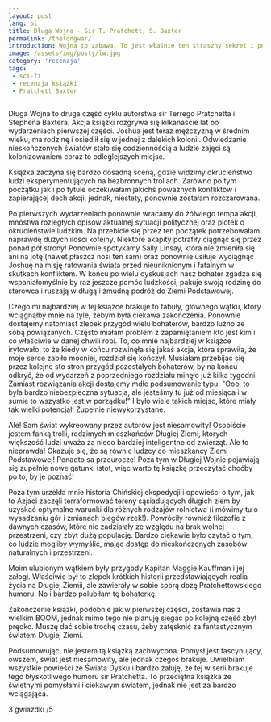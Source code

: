 ```yaml
---
layout: post
lang: pl
title: Długa Wojna - Sir T. Pratchett, S. Baxter
permalink: /thelongwar/
introduction: Wojna to zabawa. To jest właśnie ten straszny sekret i powód, dla którego zajmujemy się nią od epoki brązu, albo i wcześniej.
image: /assets/img/posty/lw.jpg
category: 'recenzja'
tags:
 - sci-fi
 - recenzja książki
 - Pratchett Baxter
---
```

Długa Wojna to druga część cyklu autorstwa sir Terrego Pratchetta i Stephena Baxtera. Akcja książki rozgrywa się kilkanaście lat po wydarzeniach pierwszej części. Joshua jest teraz mężczyzną w średnim wieku, ma rodzinę i osiedlił się w jednej z dalekich kolonii. Odwiedzanie nieskończonych światów stało się codziennością a ludzie zajęci są kolonizowaniem coraz to odleglejszych miejsc.

Książka zaczyna się bardzo dosadną sceną, gdzie widzimy okrucieństwo ludzi eksperymentujących na bezbronnych trollach. Zarówno po tym początku jak i po tytule oczekiwałam jakichś poważnych konfliktów i zapierającej dech akcji, jednak, niestety, ponownie zostałam rozczarowana.

Po pierwszych wydarzeniach ponownie wracamy do żółwiego tempa akcji, mnóstwa rozległych opisów aktualnej sytuacji politycznej oraz plotek o okrucieństwie ludzkim. Na przebicie się przez ten początek potrzebowałam naprawdę dużych ilości kofeiny. Niektóre akapity potrafiły ciągnąć się przez ponad pół strony! Ponownie spotykamy Sally Linsay, która nie zmieniła się ani na jotę (nawet płaszcz nosi ten sam) oraz ponownie usiłuje wyciągnąć Joshuę na misję ratowania świata przed nieuniknionym i fatalnym w skutkach konfliktem. W końcu po wielu dyskusjach nasz bohater zgadza się wspaniałomyślnie by raz jeszcze pomóc ludzkości, pakuje swoją rodzinę do sterowca i ruszają w długą i żmudną podróż do Ziemi Podstawowej.

Czego mi najbardziej w tej książce brakuje to fabuły, głównego wątku, który wciągnąłby mnie na tyle, żebym była ciekawa zakończenia. Ponownie dostajemy natomiast zlepek przygód wielu bohaterów, bardzo luźno ze sobą powiązanych. Często miałam problem z zapamiętaniem kto jest kim i co właściwie w danej chwili robi. To, co mnie najbardziej w książce irytowało, to że kiedy w końcu rozwinęła się jakaś akcja, która sprawiła, że moje serce zabiło mocniej, rozdział się kończył. Musiałam przebijać się przez kolejne sto stron przygód pozostałych bohaterów, by na końcu odkryć, że od wydarzeń z poprzedniego rozdziału minęło już kilka tygodni. Zamiast rozwiązania akcji dostajemy mdłe podsumowanie typu: "Ooo, to była bardzo niebezpieczna sytuacja, ale jesteśmy tu już od miesiąca i w sumie to wszystko jest w porządku!" I było wiele takich miejsc, które miały tak wielki potencjał! Zupełnie niewykorzystane.

Ale! Sam świat wykreowany przez autorów jest niesamowity! Osobiście jestem fanką trolli, rodzimych mieszkańców Długiej Ziemi, których większość ludzi uważa za nieco bardziej inteligentne od zwierząt. Ale to nieprawda! Okazuje się, że są równie ludzcy co mieszkańcy Ziemi Podstawowej! Ponadto sa przeurocze! Poza tym w Długiej Wojnie pojawiają się zupełnie nowe gatunki istot, więc warto tę książkę przeczytać choćby po to, by je poznać!

Poza tym urzekła mnie historia Chińskiej ekspedycji i opowieści o tym, jak to Azjaci zaczęli terraformować tereny sąsiadujących długich ziem by uzyskać optymalne warunki dla różnych rodzajów rolnictwa (i mówimy tu o wysadzaniu gór i zmianach biegów rzek!). Powróciły również filozofie z dawnych czasów, które nie zadziałały ze względu na brak wolnej przestrzeni, czy zbyt dużą populację. Bardzo ciekawie było czytać o tym, co ludzie mogliby wymyślić, mając dostęp do nieskończonych zasobów naturalnych i przestrzeni.

Moim ulubionym wątkiem były przygody Kapitan Maggie Kauffman i jej załogi. Właściwie był to zlepek krótkich historii przedstawiających realia życia na Długiej Ziemii, ale zawierały w sobie sporą dozę Pratchettowskiego humoru. No i bardzo polubiłam tę bohaterkę.

Zakończenie książki, podobnie jak w pierwszej części, zostawia nas z wielkim BOOM, jednak mimo tego nie planuję sięgać po kolejną część zbyt prędko. Muszę dać sobie trochę czasu, żeby zatęsknić za fantastycznym światem Długiej Ziemi.

Podsumowując, nie jestem tą książką zachwycona. Pomysł jest fascynujący, owszem, świat jest niesamowity, ale jednak czegoś brakuje. Uwielbiam wszystkie powieści ze Świata Dysku i bardzo żałuję, że tej w serii brakuje tego błyskotliwego humoru sir Pratchetta. To przeciętna książka ze świetnymi pomysłami i ciekawym światem, jednak nie jest za bardzo wciągająca.

3 gwiazdki /5
